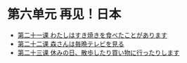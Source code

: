 # 第六单元 再见！日本
* [第二十一课 わたしはすき焼きを食べたことがあります](第二十一课.md)
* [第二十二课 森さんは毎晩テレビを見る](第二十二课.md)
* [第二十三课 休みの日、散歩したり買い物に行ったりします](第二十三课.md)